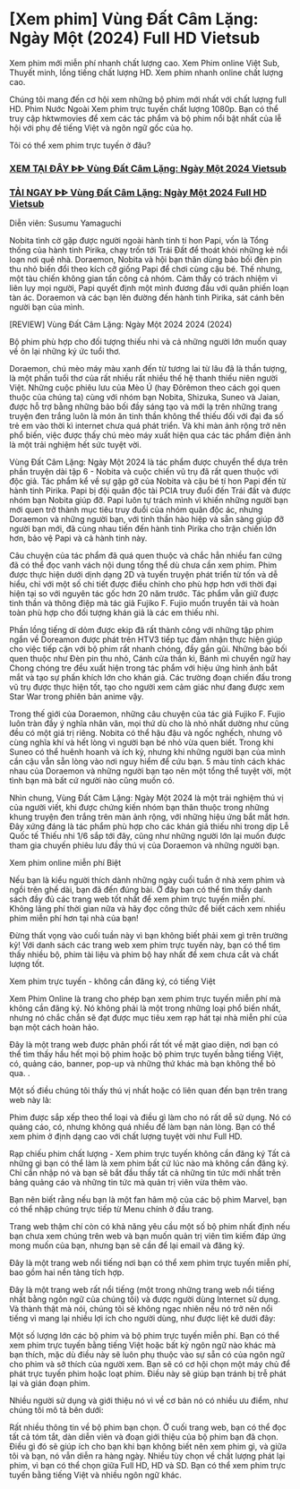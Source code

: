 # [Xem phim] Vùng Đất Câm Lặng: Ngày Một (2024) Full HD Vietsub
Xem phim mới miễn phí nhanh chất lượng cao. Xem Phim online Việt Sub, Thuyết minh, lồng tiếng chất lượng HD. Xem phim nhanh online chất lượng cao.

Chúng tôi mang đến cơ hội xem những bộ phim mới nhất với chất lượng full HD. Phim Nước Ngoài Xem phim trực tuyến chất lượng 1080p. Bạn có thể truy cập hktwmovies để xem các tác phẩm và bộ phim nổi bật nhất của lễ hội với phụ đề tiếng Việt và ngôn ngữ gốc của họ.

Tôi có thể xem phim trực tuyến ở đâu?


<div class="markdown-heading" dir="auto"><h3 tabindex="-1" class="heading-element" dir="auto"><a href="https://cutt.ly/Pejeqx2j">XEM TẠI ĐÂY ᐈᐈ Vùng Đất Câm Lặng: Ngày Một 2024 Vietsub</a></h3></p>

<div class="markdown-heading" dir="auto"><h3 tabindex="-1" class="heading-element" dir="auto"><a href="https://cutt.ly/Pejeqx2j">TẢI NGAY ᐈᐈ Vùng Đất Câm Lặng: Ngày Một 2024 Full HD Vietsub</a></h3></p>




Diễn viên: Susumu Yamaguchi

Nobita tình cờ gặp được người ngoài hành tinh tí hon Papi, vốn là Tổng thống của hành tinh Pirika, chạy trốn tới Trái Đất để thoát khỏi những kẻ nổi loạn nơi quê nhà. Doraemon, Nobita và hội bạn thân dùng bảo bối đèn pin thu nhỏ biến đổi theo kích cỡ giống Papi để chơi cùng cậu bé. Thế nhưng, một tàu chiến không gian tấn công cả nhóm. Cảm thấy có trách nhiệm vì liên lụy mọi người, Papi quyết định một mình đương đầu với quân phiến loạn tàn ác. Doraemon và các bạn lên đường đến hành tinh Pirika, sát cánh bên người bạn của mình.

[REVIEW] Vùng Đất Câm Lặng: Ngày Một 2024 2024 (2024)


Bộ phim phù hợp cho đối tượng thiếu nhi và cả những người lớn muốn quay về ôn lại những ký ức tuổi thơ.

Doraemon, chú mèo máy màu xanh đến từ tương lai từ lâu đã là thần tượng, là một phần tuổi thơ của rất nhiều rất nhiều thế hệ thanh thiếu niên người Việt. Những cuộc phiêu lưu của Mèo Ú (hay Đôrêmon theo cách gọi quen thuộc của chúng ta) cùng với nhóm bạn Nobita, Shizuka, Suneo và Jaian, được hỗ trợ bằng những bảo bối đầy sáng tạo và mới lạ trên những trang truyện đen trắng luôn là món ăn tinh thần không thể thiếu đối với đại đa số trẻ em vào thời kì internet chưa quá phát triển. Và khi màn ảnh rộng trở nên phổ biến, việc được thấy chú mèo máy xuất hiện qua các tác phẩm điện ảnh là một trải nghiệm hết sức tuyệt vời. 

Vùng Đất Câm Lặng: Ngày Một 2024 là tác phẩm được chuyển thể dựa trên phần truyện dài tập 6 - Nobita và cuộc chiến vũ trụ đã rất quen thuộc với độc giả. Tác phẩm kể về sự gặp gỡ của Nobita và cậu bé tí hon Papi đến từ hành tinh Pirika. Papi bị đội quân độc tài PCIA truy đuổi đến Trái đất và được nhóm bạn Nobita giúp đỡ. Papi luôn tự trách mình vì khiến những người bạn mới quen trở thành mục tiêu truy đuổi của nhóm quân độc ác, nhưng Doraemon và những người bạn, với tinh thần hào hiệp và sẵn sàng giúp đỡ người bạn mới, đã cùng nhau tiến đến hành tinh Pirika cho trận chiến lớn hơn, bảo vệ Papi và cả hành tinh này.


Câu chuyện của tác phẩm đã quá quen thuộc và chắc hẳn nhiều fan cứng đã có thể đọc vanh vách nội dung tổng thể dù chưa cần xem phim. Phim được thực hiện dưới dịnh dạng 2D và tuyến truyện phát triển từ tốn và dễ hiểu, chỉ với một số chi tiết được điều chỉnh cho phù hợp hơn với thời đại hiện tại so với nguyên tác gốc hơn 20 năm trước. Tác phẩm vẫn giữ được tinh thần và thông điệp mà tác giả Fujiko F. Fujio muốn truyền tải và hoàn toàn phù hợp cho đối tượng khán giả là các em thiếu nhi.

Phần lồng tiếng dí dỏm được ekip đã rất thành công với những tập phim ngắn về Doreamon được phát trên HTV3 tiếp tục đảm nhận thực hiện giúp cho việc tiếp cận với bộ phim rất nhanh chóng, đầy gần gũi. Những bảo bối quen thuộc như Đèn pin thu nhỏ, Cánh cửa thần kì, Bánh mì chuyển ngữ hay Chong chóng tre đều xuất hiện trong tác phẩm với hiệu ứng hình ảnh bắt mắt và tạo sự phấn khích lớn cho khán giả. Các trường đoạn chiến đấu trong vũ trụ được thực hiện tốt, tạo cho người xem cảm giác như đang được xem Star War trong phiên bản anime vậy.

Trong thế giới của Doraemon, những câu chuyện của tác giả Fujiko F. Fujio luôn tràn đầy ý nghĩa nhân văn, mọi thứ dù cho là nhỏ nhất dường như cũng đều có một giá trị riêng. Nobita có thể hậu đậu và ngốc nghếch, nhưng vô cùng nghĩa khí và hết lòng vì người bạn bé nhỏ vừa quen biết. Trong khi Suneo có thể huênh hoanh và ích kỷ, nhưng khi những người bạn của mình cần cậu vẫn sẵn lòng vào nơi nguy hiểm để cứu bạn. 5 màu tính cách khác nhau của Doraemon và những người bạn tạo nên một tổng thể tuyệt vời, một tình bạn mà bất cứ người nào cũng muốn có.


Nhìn chung, Vùng Đất Câm Lặng: Ngày Một 2024 là một trải nghiệm thú vị của người viết, khi được chứng kiến nhóm bạn thân thuộc trong những khung truyện đen trắng trên màn ảnh rộng, với những hiệu ứng bắt mắt hơn. Đây xứng đáng là tác phẩm phù hợp cho các khán giả thiếu nhi trong dịp Lễ Quốc tế Thiếu nhi 1/6 sắp tới đây, cũng như những người lớn lại muốn được tham gia chuyến phiêu lưu đầy thú vị của Doraemon và những người bạn.

Xem phim online miễn phí Biệt

Nếu bạn là kiểu người thích dành những ngày cuối tuần ở nhà xem phim và ngồi trên ghế dài, bạn đã đến đúng bài. Ở đây bạn có thể tìm thấy danh sách đầy đủ các trang web tốt nhất để xem phim trực tuyến miễn phí. Không lãng phí thời gian nữa và hãy đọc công thức để biết cách xem nhiều phim miễn phí hơn tại nhà của bạn!

Đừng thất vọng vào cuối tuần này vì bạn không biết phải xem gì trên trường kỷ! Với danh sách các trang web xem phim trực tuyến này, bạn có thể tìm thấy nhiều bộ, phim tài liệu và phim bộ hay nhất để xem chưa cắt và chất lượng tốt.

Xem phim trực tuyến - không cần đăng ký, có tiếng Việt

Xem Phim Online là trang cho phép bạn xem phim trực tuyến miễn phí mà không cần đăng ký. Nó không phải là một trong những loại phổ biến nhất, nhưng nó chắc chắn sẽ đạt được mục tiêu xem rạp hát tại nhà miễn phí của bạn một cách hoàn hảo.

Đây là một trang web được phân phối rất tốt về mặt giao diện, nơi bạn có thể tìm thấy hầu hết mọi bộ phim hoặc bộ phim trực tuyến bằng tiếng Việt, có, quảng cáo, banner, pop-up và những thứ khác mà bạn không thể bỏ qua. .

Một số điều chúng tôi thấy thú vị nhất hoặc có liên quan đến bạn trên trang web này là:

Phim được sắp xếp theo thể loại và điều gì làm cho nó rất dễ sử dụng.
Nó có quảng cáo, có, nhưng không quá nhiều để làm bạn nản lòng.
Bạn có thể xem phim ở định dạng cao với chất lượng tuyệt vời như Full HD.

Rạp chiếu phim chất lượng - Xem phim trực tuyến không cần đăng ký
Tất cả những gì bạn có thể làm là xem phim bất cứ lúc nào mà không cần đăng ký. Chỉ cần nhập nó và bạn sẽ bắt đầu thấy tất cả những tin tức mới nhất trên bảng quảng cáo và những tin tức mà quản trị viên vừa thêm vào.

Bạn nên biết rằng nếu bạn là một fan hâm mộ của các bộ phim Marvel, bạn có thể nhập chúng trực tiếp từ Menu chính ở đầu trang.


Trang web thậm chí còn có khả năng yêu cầu một số bộ phim nhất định nếu bạn chưa xem chúng trên web và bạn muốn quản trị viên tìm kiếm đáp ứng mong muốn của bạn, nhưng bạn sẽ cần để lại email và đăng ký.

Đây là một trang web nổi tiếng nơi bạn có thể xem phim trực tuyến miễn phí, bao gồm hai nền tảng tích hợp.

Đây là một trang web rất nổi tiếng (một trong những trang web nổi tiếng nhất bằng ngôn ngữ của chúng tôi) và được người dùng Internet sử dụng. Và thành thật mà nói, chúng tôi sẽ không ngạc nhiên nếu nó trở nên nổi tiếng vì mang lại nhiều lợi ích cho người dùng, như được liệt kê dưới đây:

Một số lượng lớn các bộ phim và bộ phim trực tuyến miễn phí.
Bạn có thể xem phim trực tuyến bằng tiếng Việt hoặc bất kỳ ngôn ngữ nào khác mà bạn thích, mặc dù điều này sẽ luôn phụ thuộc vào sự sẵn có của ngôn ngữ cho phim và sở thích của người xem.
Bạn sẽ có cơ hội chọn một máy chủ để phát trực tuyến phim hoặc loạt phim. Điều này sẽ giúp bạn tránh bị trễ phát lại và gián đoạn phim.

Nhiều người sử dụng và giới thiệu nó vì về cơ bản nó có nhiều ưu điểm, như chúng tôi mô tả bên dưới:

Rất nhiều thông tin về bộ phim bạn chọn. Ở cuối trang web, bạn có thể đọc tất cả tóm tắt, dàn diễn viên và đoạn giới thiệu của bộ phim bạn đã chọn. Điều gì đó sẽ giúp ích cho bạn khi bạn không biết nên xem phim gì, và giữa tôi và bạn, nó vẫn diễn ra hàng ngày.
Nhiều tùy chọn về chất lượng phát lại phim, vì bạn có thể chọn giữa Full HD, HD và SD.
Bạn có thể xem phim trực tuyến bằng tiếng Việt và nhiều ngôn ngữ khác.
